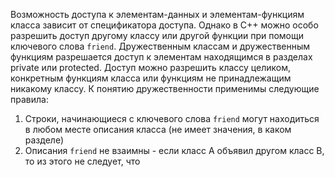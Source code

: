 Возможность доступа к элементам-данных и элементам-функциям класса зависит от спецификатора доступа. Однако в C++ можно особо разрешить доступ другому классу или другой функции при помощи ключевого слова `friend`. Дружественным классам и дружественным функциям разрешается доступ к элементам находящимся в разделах private или protected.
Доступ можно разрешить классу целиком, конкретным функциям класса или функциям не принадлежащим никакому классу. 
К понятию дружественности применимы следующие правила:
1. Строки, начинающиеся с ключевого слова `friend` могут находиться в любом месте описания класса (не имеет значения, в каком разделе)
2. Описания `friend` не взаимны - если класс A объявил другом класс B, то из этого не следует, что  